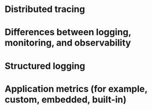 # Distributed tracing

# Differences between logging, monitoring, and observability

# Structured logging

# Application metrics (for example, custom, embedded, built-in)


